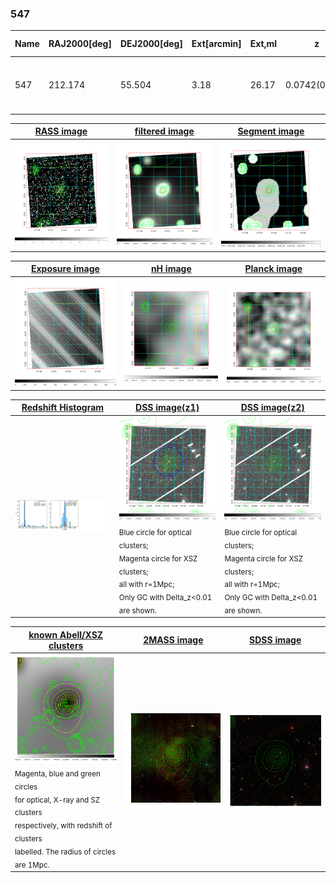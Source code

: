 <div STYLE="page-break-after: always;"></div>

### 547

|Name|RAJ2000[deg]|DEJ2000[deg] |Ext[arcmin]| Ext,ml | z | z_src| C|GC(XSZ,Delta_z<0.01)| GC(OPT,Delta_z<0.01)|GC| R_sig[arcmin] | R500[arcmin] | R500[Mpc]| CRsig[c/s] | CR500[c/s] |L500[1E44 erg/s]|F500[1E-12 erg/s/cm^2]| M500[1E14 Msun]|Tx[keV]|Cnt_sig|Beta|Rc[arcmin]|Comment|Alias|
|---|---|---|---|---|---|------|---|--------|---------|----------|---|---|---|---|---|---|---|---|---|---|---|---|---|---|
|547| 212.174| 55.504| 3.18| 26.17| 0.0742(0.005)| z1, z_xsz| B| F20, SPI| N, W| C, F20, N, SPI, W| 9.288| 8.083| 0.684| 0.100(0.025)| 0.098(0.025)| 0.252(0.057)| 1.867(0.419)| 0.98(0.11)| 2.16(0.16)| 55.9| 0.832(-0.152+0.117)| 5.530(-1.284+0.994)| -| t140|

|[RASS image](../image/547/547_img.pdf)|[filtered image](../image/547/547_fil.pdf)|[Segment image](../image/547/547_seg.pdf)|
|-------------------|--------------------|-------------------|
| <img src="../image/547/547_img.png" width="300">  | <img src="../image/547/547_fil.png" width="300">   | <img src="../image/547/547_seg.png" width="300">  |

|[Exposure image](../image/547/547_mex.pdf)| [nH image](../image/547/547_nh.pdf)| [Planck image](../image/547/547_p.pdf)|
|-------------------|--------------------|-------------------|
|<img src="../image/547/547_mex.png" width="300">   | <img src="../image/547/547_nh.png" width="300">    | <img src="../image/547/547_p.png" width="300"> |

|[Redshift Histogram](../image/547/547_zg.pdf) | [DSS image(z1)](../image/547/547_dss_z1.pdf)      |  [DSS image(z2)](../image/547/547_dss_z2.pdf)    |
|-------------------|--------------------|-------------------|
|<img src="../image/547/547_zg.png" width="300"> |<img src="../image/547/547_dss_z1.png" width="300"> <sub><br>Blue circle for optical clusters; <br>Magenta circle for XSZ clusters; <br>all with r=1Mpc; <br>Only GC with Delta_z<0.01 are shown. </sub>| <img src="../image/547/547_dss_z2.png" width="300"><sub><br>Blue circle for optical clusters; <br>Magenta circle for XSZ clusters; <br>all with r=1Mpc; <br>Only GC with Delta_z<0.01 are shown. </sub> |

|[known Abell/XSZ clusters](../image/547/547_gc.pdf) | [2MASS image](../image/547/547_2mass.pdf)      |[SDSS image](../image/547/547_sdss.pdf)   |
|-------------------|-------------------|-------------------|
|<img src=../image/547/547_gc.png width="300"> <br><sub>Magenta, blue and green circles <br>for optical, X-ray and SZ clusters <br>respectively, with redshift of clusters <br>labelled. The radius of circles <br>are 1Mpc.</sub>|<img src="../image/547/547_2mass.png" width="300">  | <img src="../image/547/547_sdss.png" width="300">  |




